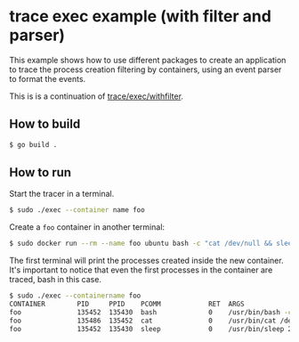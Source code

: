 # trace exec example (with filter and parser)

This example shows how to use different packages to create an
application to trace the process creation filtering by containers, using
an event parser to format the events.

This is is a continuation of
[trace/exec/withfilter](../../../withfilter/trace/exec/).

## How to build

```bash
$ go build .
```

## How to run

Start the tracer in a terminal.

```bash
$ sudo ./exec --container name foo
```

Create a `foo` container in another terminal:

```bash
$ sudo docker run --rm --name foo ubuntu bash -c "cat /dev/null && sleep 2"
```

The first terminal will print the processes created inside the new
container. It's important to notice that even the first processes in the
container are traced, bash in this case.

```bash
$ sudo ./exec --containername foo
CONTAINER        PID     PPID    PCOMM            RET  ARGS
foo              135452  135430  bash             0    /usr/bin/bash -c cat /dev/null && sleep 2
foo              135486  135452  cat              0    /usr/bin/cat /dev/null
foo              135452  135430  sleep            0    /usr/bin/sleep 2
```

